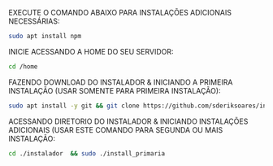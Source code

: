 EXECUTE O COMANDO ABAIXO PARA INSTALAÇÕES ADICIONAIS NECESSÁRIAS:
```bash
sudo apt install npm
```

INICIE ACESSANDO A HOME DO SEU SERVIDOR:
```bash
cd /home
```

FAZENDO DOWNLOAD DO INSTALADOR & INICIANDO A PRIMEIRA INSTALAÇÃO (USAR SOMENTE PARA PRIMEIRA INSTALAÇÃO):
```bash
sudo apt install -y git && git clone https://github.com/sderiksoares/instalador.git instalador && sudo chmod -R 777 instalador  && cd instalador  && sudo ./install_primaria
```

ACESSANDO DIRETORIO DO INSTALADOR & INICIANDO INSTALAÇÕES ADICIONAIS (USAR ESTE COMANDO PARA SEGUNDA OU MAIS INSTALAÇÃO:
```bash
cd ./instalador  && sudo ./install_primaria
```


